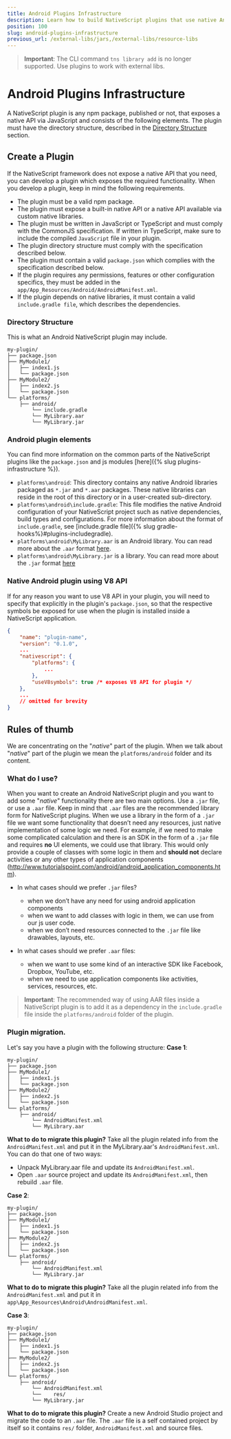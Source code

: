 ```yaml
---
title: Android Plugins Infrastructure
description: Learn how to build NativeScript plugins that use native Android libraries, including how to structure your plugins, how to include gradle specifications, and more.
position: 100
slug: android-plugins-infrastructure
previous_url: /external-libs/jars,/external-libs/resource-libs
---
```


> **Important**: The CLI command `tns library add` is no longer supported. Use plugins to work with external libs.

# Android Plugins Infrastructure

A NativeScript plugin is any npm package, published or not, that exposes a native API via JavaScript and consists of the following elements. The plugin must have the directory structure, described in the [Directory Structure](#directory-structure) section.

## Create a Plugin

If the NativeScript framework does not expose a native API that you need, you can develop a plugin which exposes the required functionality. When you develop a plugin, keep in mind the following requirements.

* The plugin must be a valid npm package.
* The plugin must expose a built-in native API or a native API available via custom native libraries.
* The plugin must be written in JavaScript or TypeScript and must comply with the CommonJS specification. If written in TypeScript, make sure to include the compiled `JavaScript` file in your plugin.
* The plugin directory structure must comply with the specification described below.
* The plugin must contain a valid `package.json` which complies with the specification described below.
* If the plugin requires any permissions, features or other configuration specifics, they must be added in the `app/App_Resources/Android/AndroidManifest.xml`.
* If the plugin depends on native libraries, it must contain a valid `include.gradle file`, which describes the dependencies.

### Directory Structure

This is what an Android NativeScript plugin may include.

``` Shell
my-plugin/
├── package.json
├── MyModule1/
│   ├── index1.js
│   └── package.json
├── MyModule2/
│   ├── index2.js
│   └── package.json
└── platforms/
    ├── android/
        └── include.gradle
        └── MyLibrary.aar
        └── MyLibrary.jar
```

### Android plugin elements

You can find more information on the common parts of the NativeScript plugins like the `package.json` and js modules [here]({% slug plugins-infrastructure %}).

* `platforms\android`: This directory contains any native Android libraries packaged as `*.jar` and `*.aar` packages. These native libraries can reside in the root of this directory or in a user-created sub-directory.
* `platforms\android\include.gradle`: This file modifies the native Android configuration of your NativeScript project such as native dependencies, build types and configurations. For more information about the format of `include.gradle`, see [include.gradle file]({% slug gradle-hooks%}#plugins-includegradle).
* `platforms\android\MyLibrary.aar` is an Android library. You can read more about the `.aar` format [here](http://tools.android.com/tech-docs/new-build-system/aar-format).
* `platforms\android\MyLibrary.jar` is a library. You can read more about the `.jar` format [here](https://en.wikipedia.org/wiki/JAR_(file_format))

### Native Android plugin using V8 API

If for any reason you want to use V8 API in your plugin, you will need to specify that explicitly in the plugin's `package.json`, so that the respective symbols be exposed for use when the plugin is installed inside a NativeScript application.

``` JSON
{
    "name": "plugin-name",
    "version": "0.1.0",
    ...
    "nativescript": {
        "platforms": {
            ...
        },
        "useV8symbols": true /* exposes V8 API for plugin */
    },
    ...
    // omitted for brevity
}
```

## Rules of thumb

We are concentrating on the "_native_" part of the plugin. When we talk about "_native_" part of the plugin we mean the `platforms/android` folder and its content.

### What do I use?

When you want to create an Android NativeScript plugin and you want to add some "_native_" functionality there are two main options. Use a `.jar` file, or use a `.aar` file. Keep in mind that `.aar` files are the recommended library form for NativeScript plugins. When we use a library in the form of a `.jar` file we want some functionality that doesn’t need any resources, just native implementation of some logic we need. For example, if we need to make some complicated calculation and there is an SDK in the form of a `.jar` file and requires **no** UI elements, we could use that library. This would only provide a couple of classes with some logic in them and **should not** declare activities or any other types of application components (<http://www.tutorialspoint.com/android/android_application_components.htm>).

* In what cases should we prefer `.jar` files?
  + when we don’t have any need for using android application components
  + when we want to add classes with logic in them, we can use from our js user code.
  + when we don’t need resources connected to the `.jar` file like drawables, layouts, etc.

* In what cases should we prefer `.aar` files:
  + when we want to use some kind of an interactive SDK like Facebook, Dropbox, YouTube, etc.
  + when we need to use application components like activities, services, resources, etc.

> **Important**:  The recommended way of using AAR files inside a NativeScript plugin is to add it as a dependency in the `include.gradle` file inside the `platforms/android` folder of the plugin.

### Plugin migration.

Let's say you have a plugin with the following structure:
**Case 1**:

``` Shell
my-plugin/
├── package.json
├── MyModule1/
│   ├── index1.js
│   └── package.json
├── MyModule2/
│   ├── index2.js
│   └── package.json
└── platforms/
    ├── android/
        └── AndroidManifest.xml
        └── MyLibrary.aar
```

**What to do to migrate this plugin?**
Take all the plugin related info from the `AndroidManifest.xml` and put it in the MyLibrary.aar's `AndroidManifest.xml`. You can do that one of two ways:

* Unpack MyLibrary.aar file and update its `AndroidManifest.xml`.
* Open `.aar` source project and update its `AndroidManifest.xml`, then rebuild `.aar` file.

**Case 2**:

``` Shell
my-plugin/
├── package.json
├── MyModule1/
│   ├── index1.js
│   └── package.json
├── MyModule2/
│   ├── index2.js
│   └── package.json
└── platforms/
    ├── android/
        └── AndroidManifest.xml
        └── MyLibrary.jar
```

**What to do to migrate this plugin?**
Take all the plugin related info from the `AndroidManifest.xml` and put it in `app\App_Resources\Android\AndroidManifest.xml`.

**Case 3**:

``` Shell
my-plugin/
├── package.json
├── MyModule1/
│   ├── index1.js
│   └── package.json
├── MyModule2/
│   ├── index2.js
│   └── package.json
└── platforms/
    ├── android/
        └── AndroidManifest.xml
        └──    res/
        └── MyLibrary.jar
```

**What to do to migrate this plugin?**
Create a new Android Studio project and migrate the code to an `.aar` file. The `.aar` file is a self contained project by itself so it contains `res/` folder, `AndroidManifest.xml` and source files.
